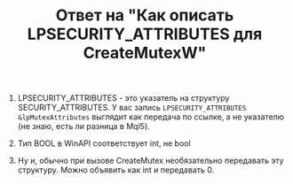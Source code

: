 ﻿---
title: "Ответ на \"Как описать LPSECURITY_ATTRIBUTES для CreateMutexW\""
se.owner.user_id: 240512
se.owner.display_name: "MSDN.WhiteKnight"
se.owner.link: "https://ru.stackoverflow.com/users/240512/msdn-whiteknight"
se.answer_id: 865626
se.question_id: 865560
se.post_type: answer
se.is_accepted: False
---
<ol>
<li><p>LPSECURITY_ATTRIBUTES - это указатель на структуру SECURITY_ATTRIBUTES. У вас запись <code>LPSECURITY_ATTRIBUTES &amp;lpMutexAttributes</code> выглядит как передача по ссылке, а не указателю (не знаю, есть ли разница в Mql5).</p></li>
<li><p>Тип BOOL в WinAPI соответствует int, не bool</p></li>
<li><p>Ну и, обычно при вызове CreateMutex необязательно передавать эту структуру. Можно объявить как int и передавать 0. </p></li>
</ol>
